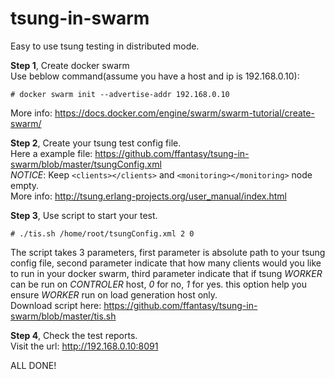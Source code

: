 # tsung-in-swarm

Easy to use tsung testing in distributed mode.

**Step 1**, Create docker swarm  
Use beblow command(assume you have a host and ip is 192.168.0.10):
```Shell
# docker swarm init --advertise-addr 192.168.0.10
```
More info: https://docs.docker.com/engine/swarm/swarm-tutorial/create-swarm/

**Step 2**, Create your tsung test config file.  
Here a example file: https://github.com/ffantasy/tsung-in-swarm/blob/master/tsungConfig.xml      
*NOTICE*: Keep `<clients></clients>` and `<monitoring></monitoring>` node empty.  
More info: http://tsung.erlang-projects.org/user_manual/index.html

**Step 3**, Use script to start your test.  
```Shell
# ./tis.sh /home/root/tsungConfig.xml 2 0
```
The script takes 3 parameters, first parameter is absolute path to your tsung config file, second parameter indicate that how many clients would you like to run in your docker swarm, third parameter indicate that if tsung *WORKER* can be run on *CONTROLER* host, *0* for no, *1* for yes. this option help you ensure *WORKER* run on load generation host only.  
Download script here: https://github.com/ffantasy/tsung-in-swarm/blob/master/tis.sh

**Step 4**, Check the test reports.   
Visit the url: http://192.168.0.10:8091

ALL DONE!
